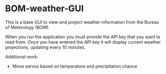 # BOM-weather-GUI
This is a base GUI to view and project weather information from the Bureau of Meterology (BOM). 

When you run the application you must provide the API key that you want to read from. Once you have entered the API key it will display current weather projections, updating every 10 minutes.


Additional work:
- Move servos based on temperature and precipitation chance
